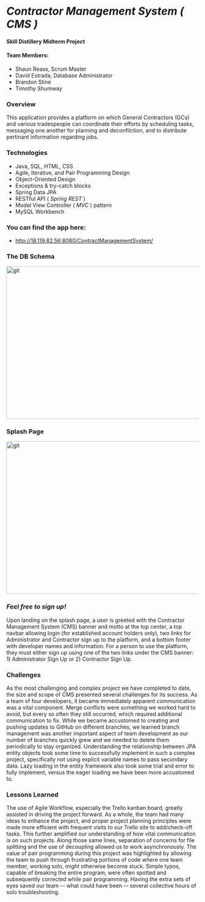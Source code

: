 # _Contractor Management System ( CMS )_

####   Skill Distillery Midterm Project

#### Team Members:
 * Shaun Reass, Scrum Master
 * David Estrada, Database Administrator
 * Brandon Stine
 * Timothy Shumway

### Overview

This application provides a platform on which General Contractors (GCs) and various tradespeople can coordinate their efforts by scheduling tasks, messaging one another for planning and deconfliction, and to distribute pertinant information regarding jobs.  

### Technologies

  * Java, SQL, HTML, CSS
  * Agile, Iterative, and Pair Programming Design
  * Object-Oriented Design
  * Exceptions & try-catch blocks
  * Spring Data JPA
  * RESTful API ( _Spring REST_ )
  * Model View Controller ( _MVC_ ) pattern
  * MySQL Workbench

### You can find the app here:
  * http://18.119.82.56:8080/ContractManagementSystem/

### The DB Schema

<img src="https://i.ibb.co/v1SC1Gy/contractingdb.png" alt ="git" width="600" height="400" align="center"/>

### Splash Page

<img src="https://i.ibb.co/FB3gLQJ/Screen-Shot-2021-07-22-at-6-53-11-PM.png" alt ="git" width="600" height="400" align="center"/>

### _Feel free to sign up!_

Upon landing on the splash page, a user is greeted with the Contractor Management System (CMS) banner and motto at the top center, a top navbar allowing login (for established account holders only), two links for Administrator and Contractor sign up to the platform, and a bottom footer with developer names and information.  For a person to use the platform, they must either sign up using one of the two links under the CMS banner: 1) Administrator Sign Up or 2) Contractor Sign Up.

### Challenges

As the most challenging and complex project we have completed to date, the size and scope of CMS presented several challenges for its success.  As a team of four developers, it became immediately apparent communication was a vital component.  Merge conflicts were something we worked hard to avoid, but every so often they still occurred, which required additional communication to fix.  While we became accustomed to creating and pushing updates to GitHub on different branches, we learned branch management was another important aspect of team development as our number of branches quickly grew and we needed to delete them periodically to stay organized.  Understanding the relationship between JPA entity objects took some time to successfully implement in such a complex project, specifically not using explicit variable names to pass secondary data.  Lazy loading in the entity framework also took some trial and error to fully implement, versus the eager loading we have been more accustomed to.  

### Lessons Learned

The use of Agile Workflow, especially the Trello kanban board, greatly assisted in driving the project forward.  As a whole, the team had many ideas to enhance the project, and proper project planning principles were made more efficient with frequent visits to our Trello site to add/check-off tasks.  This further amplified our understanding of how vital communication is on such projects.  Along those same lines, separation of concerns for file splitting and the use of decoupling allowed us to work asynchronously.  The value of pair programming during this project was highlighted by allowing the team to push through frustrating portions of code where one team member, working solo, might otherwise become stuck.  Simple typos, capable of breaking the entire program, were often spotted and subsequently corrected while pair programming.  Having the extra sets of eyes saved our team -- what could have been -- several collective hours of solo troubleshooting.  
